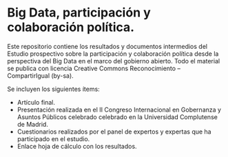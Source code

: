 Big Data, participación y colaboración política.
========================================================

Este repositorio contiene los resultados y documentos intermedios del Estudio prospectivo sobre la participación y colaboración política desde la perspectiva del Big Data en el marco del gobierno abierto. Todo el material se publica con licencia Creative Commons Reconocimiento – CompartirIgual (by-sa).

Se incluyen los siguientes ítems:

- Artículo final.
- Presentación realizada en el II Congreso Internacional en Gobernanza y Asuntos Públicos celebrado celebrado en la Universidad Complutense de Madrid.
- Cuestionarios realizados por el panel de expertos y expertas que ha participado en el estudio.
- Enlace hoja de cálculo con los resultados.
